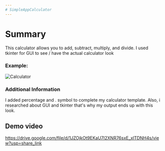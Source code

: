 ```yaml
---
# SimpleAppCalculator
---
```

# Summary 
This calculator allows you to add, subtract, multiply, and divide. I used tkinter for GUI to see / have the actual calculator look  
### Example:
![Calculator](https://github.com/elleee07/SimpleAppCalculator/assets/130200986/f874dfe1-3cc3-4d5f-99f8-d301f9137a1c)
### Additional Information
I added percentage and . symbol to complete my calculator template. Also, i researched about GUI and tkinter that's why my output ends up with this look. 
## Demo video
https://drive.google.com/file/d/1JZOjkOt9EKaU7I2XNR76sxE_xlTDNH4s/view?usp=share_link
